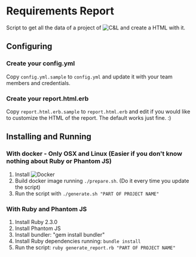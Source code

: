 # Requirements Report
Script to get all the data of a project of ![C&L](http://transparencia.les.inf.puc-rio.br:8080)
and create a HTML with it.


## Configuring
### Create your config.yml
Copy `config.yml.sample` to `config.yml` and update it with your team members and credentials.

### Create your report.html.erb
Copy `report.html.erb.sample` to `report.html.erb` and edit if you would like to customize
the HTML of the report. The default works just fine. :)


## Installing and Running
### With docker - Only OSX and Linux (Easier if you don't know nothing about Ruby or Phantom JS)
1. Install ![Docker](https://www.docker.com/)
2. Build docker image running `./prepare.sh`. (Do it every time you update the script)
3. Run the script with `./generate.sh "PART OF PROJECT NAME"`

### With Ruby and Phantom JS 
1. Install Ruby 2.3.0
2. Install Phantom JS
3. Install bundler: "gem install bundler"
4. Install Ruby dependencies running: `bundle install`
5. Run the script: `ruby generate_report.rb "PART OF PROJECT NAME"`
